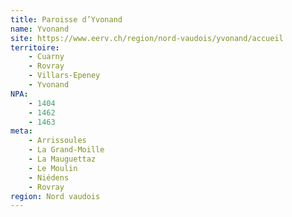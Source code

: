 ```yaml
---
title: Paroisse d’Yvonand
name: Yvonand
site: https://www.eerv.ch/region/nord-vaudois/yvonand/accueil
territoire:
    - Cuarny
    - Rovray
    - Villars-Epeney
    - Yvonand
NPA:
    - 1404
    - 1462
    - 1463
meta:
    - Arrissoules
    - La Grand-Moille
    - La Mauguettaz
    - Le Moulin
    - Niédens
    - Rovray
region: Nord vaudois
---
```

